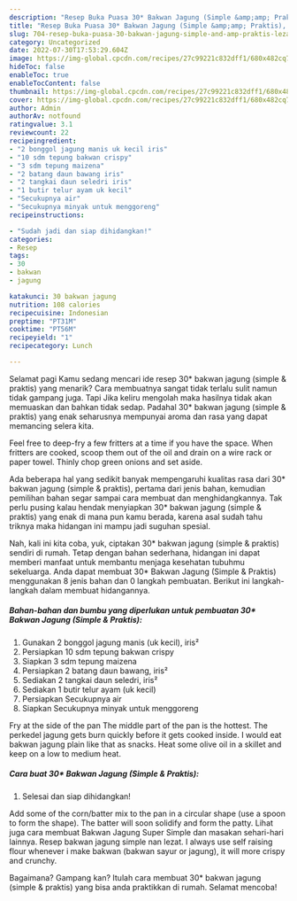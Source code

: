 ```yaml
---
description: "Resep Buka Puasa 30* Bakwan Jagung (Simple &amp;amp; Praktis), Lezat"
title: "Resep Buka Puasa 30* Bakwan Jagung (Simple &amp;amp; Praktis), Lezat"
slug: 704-resep-buka-puasa-30-bakwan-jagung-simple-and-amp-praktis-lezat
category: Uncategorized
date: 2022-07-30T17:53:29.604Z
image: https://img-global.cpcdn.com/recipes/27c99221c832dff1/680x482cq70/30-bakwan-jagung-simple-praktis-foto-resep-utama.jpg
hideToc: false
enableToc: true
enableTocContent: false
thumbnail: https://img-global.cpcdn.com/recipes/27c99221c832dff1/680x482cq70/30-bakwan-jagung-simple-praktis-foto-resep-utama.jpg
cover: https://img-global.cpcdn.com/recipes/27c99221c832dff1/680x482cq70/30-bakwan-jagung-simple-praktis-foto-resep-utama.jpg
author: Admin
authorAv: notfound
ratingvalue: 3.1
reviewcount: 22
recipeingredient:
- "2 bonggol jagung manis uk kecil iris"
- "10 sdm tepung bakwan crispy"
- "3 sdm tepung maizena"
- "2 batang daun bawang iris"
- "2 tangkai daun seledri iris"
- "1 butir telur ayam uk kecil"
- "Secukupnya air"
- "Secukupnya minyak untuk menggoreng"
recipeinstructions:

- "Sudah jadi dan siap dihidangkan!"
categories:
- Resep
tags:
- 30
- bakwan
- jagung

katakunci: 30 bakwan jagung 
nutrition: 108 calories
recipecuisine: Indonesian
preptime: "PT31M"
cooktime: "PT56M"
recipeyield: "1"
recipecategory: Lunch

---
```



Selamat pagi Kamu sedang mencari ide resep 30* bakwan jagung (simple &amp; praktis) yang menarik? Cara membuatnya sangat tidak terlalu sulit namun tidak gampang juga. Tapi Jika keliru mengolah maka hasilnya tidak akan memuaskan dan bahkan tidak sedap. Padahal 30* bakwan jagung (simple &amp; praktis) yang enak seharusnya mempunyai aroma dan rasa yang dapat memancing selera kita.


Feel free to deep-fry a few fritters at a time if you have the space. When fritters are cooked, scoop them out of the oil and drain on a wire rack or paper towel. Thinly chop green onions and set aside.

Ada beberapa hal yang sedikit banyak mempengaruhi kualitas rasa dari 30* bakwan jagung (simple &amp; praktis), pertama dari jenis bahan, kemudian pemilihan bahan segar sampai cara membuat dan menghidangkannya. Tak perlu pusing kalau hendak menyiapkan 30* bakwan jagung (simple &amp; praktis) yang enak di mana pun kamu berada, karena asal sudah tahu triknya maka hidangan ini mampu jadi suguhan spesial.


Nah, kali ini kita coba, yuk, ciptakan 30* bakwan jagung (simple &amp; praktis) sendiri di rumah. Tetap dengan bahan sederhana, hidangan ini dapat memberi manfaat untuk membantu menjaga kesehatan tubuhmu sekeluarga. Anda dapat membuat 30* Bakwan Jagung (Simple &amp; Praktis) menggunakan 8 jenis bahan dan 0 langkah pembuatan. Berikut ini langkah-langkah dalam membuat hidangannya.

<!--inarticleads1-->

##### Bahan-bahan dan bumbu yang diperlukan untuk pembuatan 30* Bakwan Jagung (Simple &amp; Praktis):

1. Gunakan 2 bonggol jagung manis (uk kecil), iris²
1. Persiapkan 10 sdm tepung bakwan crispy
1. Siapkan 3 sdm tepung maizena
1. Persiapkan 2 batang daun bawang, iris²
1. Sediakan 2 tangkai daun seledri, iris²
1. Sediakan 1 butir telur ayam (uk kecil)
1. Persiapkan Secukupnya air
1. Siapkan Secukupnya minyak untuk menggoreng


Fry at the side of the pan The middle part of the pan is the hottest. The perkedel jagung gets burn quickly before it gets cooked inside. I would eat bakwan jagung plain like that as snacks. Heat some olive oil in a skillet and keep on a low to medium heat. 

<!--inarticleads2-->

##### Cara buat 30* Bakwan Jagung (Simple &amp; Praktis):


1. Selesai dan siap dihidangkan!

Add some of the corn/batter mix to the pan in a circular shape (use a spoon to form the shape). The batter will soon solidify and form the patty. Lihat juga cara membuat Bakwan Jagung Super Simple dan masakan sehari-hari lainnya. Resep bakwan jagung simple nan lezat. I always use self raising flour whenever i make bakwan (bakwan sayur or jagung), it will more crispy and crunchy. 

Bagaimana? Gampang kan? Itulah cara membuat 30* bakwan jagung (simple &amp; praktis) yang bisa anda praktikkan di rumah. Selamat mencoba!
